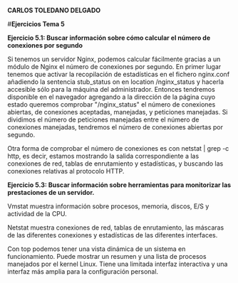 **CARLOS TOLEDANO DELGADO**

#**Ejercicios Tema 5**

**Ejercicio 5.1: Buscar información sobre cómo calcular el número de conexiones por segundo**

Si tenemos un servidor Nginx, podemos calcular fácilmente gracias a un módulo de Nginx el número de conexiones por segundo. 
En primer lugar tenemos que activar la recopilación de estadísticas en el fichero nginx.conf añadiendo la sentencia stub_status on en location /nginx_status y hacerla accesible sólo para la máquina del administrador. Entonces tendremos disponible en el navegador agregando a la dirección de la página cuyo estado queremos comprobar "/nginx_status" el número de conexiones abiertas, de conexiones aceptadas, manejadas, y peticiones manejadas. Si dividimos el número de peticiones manejadas entre el número de conexiones manejadas, tendremos el número de conexiones abiertas por segundo.

Otra forma de comprobar el número de conexiones es con netstat | grep -c http, es decir, estamos mostrando la salida correspondiente a las conexiones de red, tablas de enrutamiento y estadísticas, y buscando las conexiones relativas al protocolo HTTP.


**Ejercicio 5.3: Buscar información sobre herramientas para monitorizar las prestaciones de un servidor.**

Vmstat muestra información sobre procesos, memoria, discos, E/S y actividad de la CPU. 

Netstat muestra conexiones de red, tablas de enrutamiento, las máscaras de las diferentes conexiones y estadísticas de las diferentes interfaces.

Con top podemos tener una vista dinámica de un sistema en funcionamiento. Puede mostrar un resumen y una lista de procesos manejados por el kernel Linux. Tiene una limitada interfaz interactiva y una interfaz más amplia para la configuración personal.

